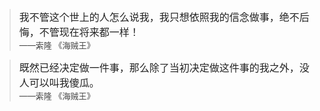 
> <font color=#222 size=3>我不管这个世上的人怎么说我，我只想依照我的信念做事，绝不后悔，不管现在将来都一样！</font> <br />
> <font color=#444 size=2>——索隆 《海贼王》</font> <br />

> <font color=#222 size=3>既然已经决定做一件事，那么除了当初决定做这件事的我之外，没人可以叫我傻瓜。</font> <br />
> <font color=#444 size=2>——索隆 《海贼王》</font> <br />


